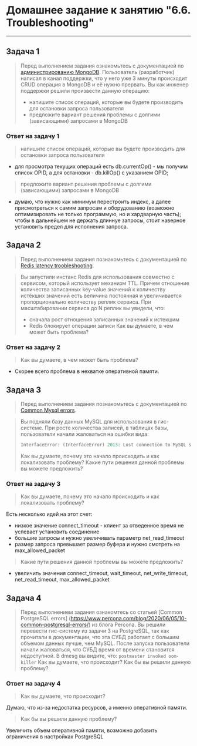 # Домашнее задание к занятию "6.6. Troubleshooting"

---

## Задача 1

> Перед выполнением задания ознакомьтесь с документацией по [администрированию MongoDB](https://docs.mongodb.com/manual/administration/).
> Пользователь (разработчик) написал в канал поддержки, что у него уже 3 минуты происходит CRUD операция в MongoDB и её 
> нужно прервать. 
> Вы как инженер поддержки решили произвести данную операцию:
> - напишите список операций, которые вы будете производить для остановки запроса пользователя
> - предложите вариант решения проблемы с долгими (зависающими) запросами в MongoDB

### Ответ на задачу 1
> напишите список операций, которые вы будете производить для остановки запроса пользователя

- для просмотра текущих операций есть db.currentOp() - мы получим список OPID, а для остановки - db.killOp() с указанием OPID;

> предложите вариант решения проблемы с долгими (зависающими) запросами в MongoDB

- думаю, что нужно как минимум перестроить индекс, а далее присмотреться к самим запросам и оборудованию (возможно оптимизировать не только программую, но и хардварную часть); чтобы в дальнейшем не держать длиннуе запросы, стоит наверное установить предел для исполнения запроса.


## Задача 2

> Перед выполнением задания познакомьтесь с документацией по [Redis latency troobleshooting](https://redis.io/topics/latency).

> Вы запустили инстанс Redis для использования совместно с сервисом, который использует механизм TTL. 
> Причем отношение количества записанных key-value значений к количеству истёкших значений есть величина постоянная и
> увеличивается пропорционально количеству реплик сервиса. 
> При масштабировании сервиса до N реплик вы увидели, что:
> - сначала рост отношения записанных значений к истекшим
> - Redis блокирует операции записи
> Как вы думаете, в чем может быть проблема?
 
### Ответ на задачу 2 
> Как вы думаете, в чем может быть проблема?
 
- Скорее всего проблема в нехватке оперативной памяти.
 
## Задача 3

> Перед выполнением задания познакомьтесь с документацией по [Common Mysql errors](https://dev.mysql.com/doc/refman/8.0/en/common-errors.html).

> Вы подняли базу данных MySQL для использования в гис-системе. При росте количества записей, в таблицах базы,
> пользователи начали жаловаться на ошибки вида:
> ```python
> InterfaceError: (InterfaceError) 2013: Lost connection to MySQL server during query u'SELECT..... '
> ```
> Как вы думаете, почему это начало происходить и как локализовать проблему?
> Какие пути решения данной проблемы вы можете предложить?

### Ответ на задачу 3
> Как вы думаете, почему это начало происходить и как локализовать проблему?

Есть несколько идей на этот счет:
- низкое значение connect_timeout - клиент за отведенное время не успевает установить соединение
- большие запросы и нужно увеличивать параметр net_read_timeout
- размер запроса превышает размер буфера и нужно смотреть на max_allowed_packet 

> Какие пути решения данной проблемы вы можете предложить?

- увеличить значения connect_timeout, wait_timeout, net_write_timeout, net_read_timeout, max_allowed_packet

## Задача 4

> Перед выполнением задания ознакомтесь со статьей [Common PostgreSQL errors]
> (https://www.percona.com/blog/2020/06/05/10-common-postgresql-errors/) из блога Percona.
> Вы решили перевести гис-систему из задачи 3 на PostgreSQL, так как прочитали в документации, что эта СУБД работает с 
> большим объемом данных лучше, чем MySQL.
> После запуска пользователи начали жаловаться, что СУБД время от времени становится недоступной. В dmesg вы видите, что:
> `postmaster invoked oom-killer`
> Как вы думаете, что происходит?
> Как бы вы решили данную проблему?

### Ответ на задачу 4
> Как вы думаете, что происходит?

Думаю, что из-за недостатка ресурсов, а именно оперативной памяти.

> Как бы вы решили данную проблему?

Увеличить объем оперативной памяти, возможно добавить ограничения в настройках PostgreSQL